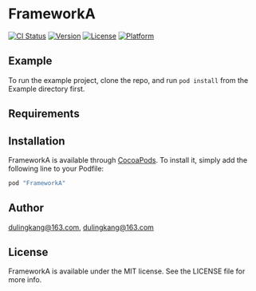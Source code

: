 # FrameworkA

[![CI Status](http://img.shields.io/travis/dulingkang@163.com/FrameworkA.svg?style=flat)](https://travis-ci.org/dulingkang@163.com/FrameworkA)
[![Version](https://img.shields.io/cocoapods/v/FrameworkA.svg?style=flat)](http://cocoapods.org/pods/FrameworkA)
[![License](https://img.shields.io/cocoapods/l/FrameworkA.svg?style=flat)](http://cocoapods.org/pods/FrameworkA)
[![Platform](https://img.shields.io/cocoapods/p/FrameworkA.svg?style=flat)](http://cocoapods.org/pods/FrameworkA)

## Example

To run the example project, clone the repo, and run `pod install` from the Example directory first.

## Requirements

## Installation

FrameworkA is available through [CocoaPods](http://cocoapods.org). To install
it, simply add the following line to your Podfile:

```ruby
pod "FrameworkA"
```

## Author

dulingkang@163.com, dulingkang@163.com

## License

FrameworkA is available under the MIT license. See the LICENSE file for more info.
